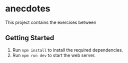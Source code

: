 # anecdotes

This project contains the exercises between

## Getting Started

1. Run `npm install` to install the required dependencies.
2. Run `npm run dev` to start the web server.
